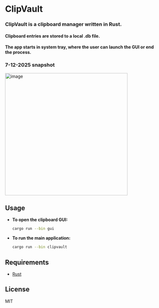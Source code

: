 # ClipVault

### ClipVault is a clipboard manager written in Rust. 
#### Clipboard entries are stored to a local .db file. 
#### The app starts in system tray, where the user can launch the GUI or end the process.
### 7-12-2025 snapshot
<img width="400" height="400" alt="image" src="https://github.com/user-attachments/assets/759d31d6-28b3-4426-9429-5a7fd275d175" />


## Usage

- **To open the clipboard GUI:**
    ```sh
    cargo run --bin gui
    ```

- **To run the main application:**
    ```sh
    cargo run --bin clipvault
    ```

## Requirements

- [Rust](https://www.rust-lang.org/tools/install)

## License

MIT
